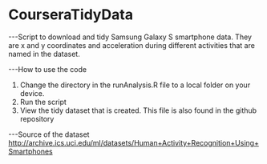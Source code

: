 # CourseraTidyData

---Script to download and tidy Samsung Galaxy S smartphone data. They are x and y coordinates and acceleration during different activities that are named in the dataset. 

---How to use the code
1. Change the directory in the runAnalysis.R file to a local folder on your device.
2. Run the script
3. View the tidy dataset that is created. This file is also found in the github repository

---Source of the dataset
http://archive.ics.uci.edu/ml/datasets/Human+Activity+Recognition+Using+Smartphones
